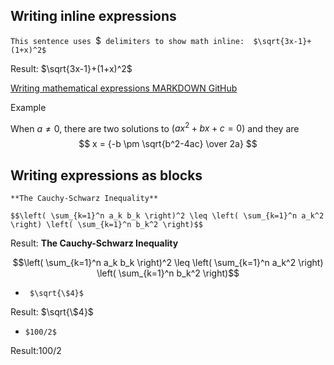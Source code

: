 ## Writing inline expressions


`This sentence uses `$` delimiters to show math inline:  $\sqrt{3x-1}+(1+x)^2$`

Result:
   $\sqrt{3x-1}+(1+x)^2$        
         

[Writing mathematical expressions MARKDOWN GitHub](https://docs.github.com/en/get-started/writing-on-github/working-with-advanced-formatting/writing-mathematical-expressions)


Example

When $a \ne 0$, there are two solutions to $(ax^2 + bx + c = 0)$ and they are 
$$ x = {-b \pm \sqrt{b^2-4ac} \over 2a} $$



## Writing expressions as blocks
```
**The Cauchy-Schwarz Inequality**

$$\left( \sum_{k=1}^n a_k b_k \right)^2 \leq \left( \sum_{k=1}^n a_k^2 \right) \left( \sum_{k=1}^n b_k^2 \right)$$
```


Result:  **The Cauchy-Schwarz Inequality**

$$\left( \sum_{k=1}^n a_k b_k \right)^2 \leq \left( \sum_{k=1}^n a_k^2 \right) \left( \sum_{k=1}^n b_k^2 \right)$$




 -   ` $\sqrt{\$4}$`


Result:   $\sqrt{\$4}$



- `$100/2$`

Result:$100/2$





 
